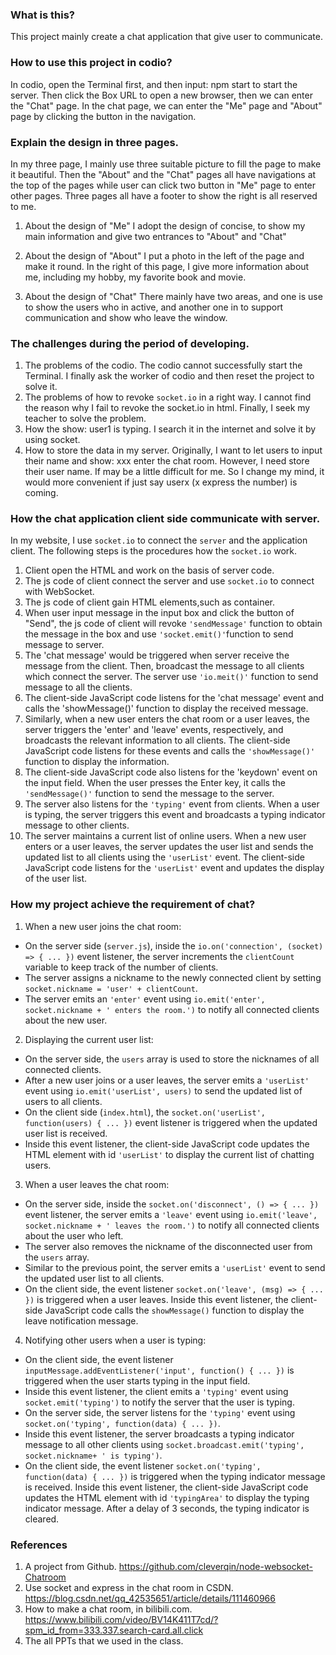 ### What is this?
This project mainly create a chat application that give user to communicate.
### How to use this project in codio?
In codio, open the Terminal first, and then input: npm start to start the server.
Then click the Box URL to open a new browser, then we can enter the "Chat" page.
In the chat page, we can enter the "Me" page and "About" page by clicking the button in the navigation.
### Explain the design in three pages.
In my three page, I mainly use three suitable picture to fill the page to make it beautiful.
Then the "About" and the "Chat" pages all have navigations at the top of the pages while user can click two button in "Me" page to enter other pages.
Three pages all have a footer to show the right is all reserved to me.
1. About the design of "Me"
I adopt the design of concise, to show my main information and give two entrances to "About" and "Chat"

2. About the design of "About"
I put a photo in the left of the page and make it round.
In the right of this page, I give more information about me, including my hobby, my favorite book and movie.
3. About the design of "Chat"
There mainly have two areas, and one is use to show the users who in active, and another one in to support communication and show who leave the window.
### The challenges during the period of developing.
1. The problems of the codio.
The codio cannot successfully start the Terminal.
I finally ask the worker of codio and then reset the project to solve it.
2. The problems of how to revoke `socket.io` in a right way.
I cannot find the reason why I fail to revoke the socket.io in html.
Finally, I seek my teacher to solve the problem.
3. How the show: user1 is typing.
I search it in the internet and solve it by using socket.
4. How to store the data in my server.
Originally, I want to let users to input their name and show: xxx enter the chat room.
However, I need store their user name. If may be a little difficult for me.
So I change my mind, it would more convenient if just say userx (x express the number) is coming. 
### How the chat application client side communicate with server.
In my website, I use `socket.io` to connect the `server` and the application client.
The following steps is the procedures how the `socket.io` work.
1. Client open the HTML and work on the basis of server code.
2. The js code of client connect the server and use `socket.io` to connect with WebSocket.
3. The js code of client gain HTML elements,such as container.
4. When user input message in the input box and click the button of "Send", the js code of client will revoke 
`'sendMessage'` function to obtain the message in the box and use `'socket.emit()'`function to send message to server.
5. The 'chat message' would be triggered when server receive the message from the client.
Then, broadcast the message to all clients which connect the server. The server use `'io.meit()'` function to send message to 
all the clients.
6. The client-side JavaScript code listens for the 'chat message' event and calls the 'showMessage()' function to display the received message.
7. Similarly, when a new user enters the chat room or a user leaves, the server triggers the 'enter' and 'leave' events, respectively, and broadcasts the relevant information to all clients. The client-side JavaScript code listens for these events and calls the `'showMessage()'` function to display the information.
8. The client-side JavaScript code also listens for the 'keydown' event on the input field. When the user presses the Enter key, it calls the `'sendMessage()'` function to send the message to the server.
9. The server also listens for the `'typing'` event from clients. When a user is typing, the server triggers this event and broadcasts a typing indicator message to other clients.
10. The server maintains a current list of online users. When a new user enters or a user leaves, the server updates the user list and sends the updated list to all clients using the `'userList'` event. The client-side JavaScript code listens for the `'userList'` event and updates the display of the user list.

### How my project achieve the requirement of chat?
1. When a new user joins the chat room:
- On the server side (`server.js`), inside the `io.on('connection', (socket) => { ... })` event listener, the server increments the `clientCount` variable to keep track of the number of clients.
- The server assigns a nickname to the newly connected client by setting `socket.nickname = 'user' + clientCount`.
- The server emits an `'enter'` event using `io.emit('enter', socket.nickname + ' enters the room.')` to notify all connected clients about the new user.

2. Displaying the current user list:
- On the server side, the `users` array is used to store the nicknames of all connected clients.
- After a new user joins or a user leaves, the server emits a `'userList'` event using `io.emit('userList', users)` to send the updated list of users to all clients.
- On the client side (`index.html`), the `socket.on('userList', function(users) { ... })` event listener is triggered when the updated user list is received.
- Inside this event listener, the client-side JavaScript code updates the HTML element with id `'userList'` to display the current list of chatting users.

3. When a user leaves the chat room:
- On the server side, inside the `socket.on('disconnect', () => { ... })` event listener, the server emits a `'leave'` event using `io.emit('leave', socket.nickname + ' leaves the room.')` to notify all connected clients about the user who left.
- The server also removes the nickname of the disconnected user from the `users` array.
- Similar to the previous point, the server emits a `'userList'` event to send the updated user list to all clients.
- On the client side, the event listener `socket.on('leave', (msg) => { ... })` is triggered when a user leaves. Inside this event listener, the client-side JavaScript code calls the `showMessage()` function to display the leave notification message.

4. Notifying other users when a user is typing:
- On the client side, the event listener `inputMessage.addEventListener('input', function() { ... })` is triggered when the user starts typing in the input field.
- Inside this event listener, the client emits a `'typing'` event using `socket.emit('typing')` to notify the server that the user is typing.
- On the server side, the server listens for the `'typing'` event using `socket.on('typing', function(data) { ... })`.
- Inside this event listener, the server broadcasts a typing indicator message to all other clients using `socket.broadcast.emit('typing', socket.nickname+ ' is typing')`.
- On the client side, the event listener `socket.on('typing', function(data) { ... })` is triggered when the typing indicator message is received. Inside this event listener, the client-side JavaScript code updates the HTML element with id `'typingArea'` to display the typing indicator message. After a delay of 3 seconds, the typing indicator is cleared.

### References
1. A project from Github.
https://github.com/cleverqin/node-websocket-Chatroom
2. Use socket and express in the chat room in CSDN.
https://blog.csdn.net/qq_42535651/article/details/111460966
3. How to make a chat room, in bilibili.com.
https://www.bilibili.com/video/BV14K411T7cd/?spm_id_from=333.337.search-card.all.click
4. The all PPTs that we used in the class.